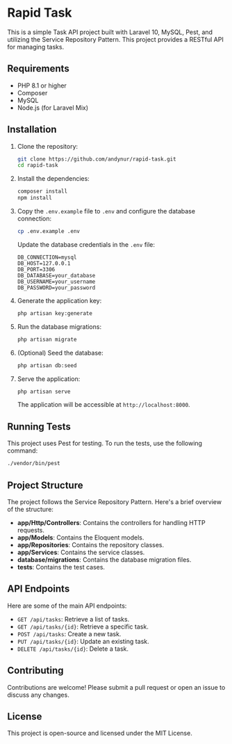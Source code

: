 # Rapid Task

This is a simple Task API project built with Laravel 10, MySQL, Pest, and utilizing the Service Repository Pattern. This project provides a RESTful API for managing tasks.

## Requirements

- PHP 8.1 or higher
- Composer
- MySQL
- Node.js (for Laravel Mix)

## Installation

1. Clone the repository:

    ```bash
    git clone https://github.com/andynur/rapid-task.git
    cd rapid-task
    ```

2. Install the dependencies:

    ```bash
    composer install
    npm install
    ```

3. Copy the `.env.example` file to `.env` and configure the database connection:

    ```bash
    cp .env.example .env
    ```

    Update the database credentials in the `.env` file:

    ```env
    DB_CONNECTION=mysql
    DB_HOST=127.0.0.1
    DB_PORT=3306
    DB_DATABASE=your_database
    DB_USERNAME=your_username
    DB_PASSWORD=your_password
    ```

4. Generate the application key:

    ```bash
    php artisan key:generate
    ```

5. Run the database migrations:

    ```bash
    php artisan migrate
    ```

6. (Optional) Seed the database:

    ```bash
    php artisan db:seed
    ```

7. Serve the application:

    ```bash
    php artisan serve
    ```

    The application will be accessible at `http://localhost:8000`.

## Running Tests

This project uses Pest for testing. To run the tests, use the following command:

```bash
./vendor/bin/pest
```

## Project Structure

The project follows the Service Repository Pattern. Here's a brief overview of the structure:

- **app/Http/Controllers**: Contains the controllers for handling HTTP requests.
- **app/Models**: Contains the Eloquent models.
- **app/Repositories**: Contains the repository classes.
- **app/Services**: Contains the service classes.
- **database/migrations**: Contains the database migration files.
- **tests**: Contains the test cases.

## API Endpoints

Here are some of the main API endpoints:

- `GET /api/tasks`: Retrieve a list of tasks.
- `GET /api/tasks/{id}`: Retrieve a specific task.
- `POST /api/tasks`: Create a new task.
- `PUT /api/tasks/{id}`: Update an existing task.
- `DELETE /api/tasks/{id}`: Delete a task.

## Contributing

Contributions are welcome! Please submit a pull request or open an issue to discuss any changes.

## License

This project is open-source and licensed under the MIT License.
